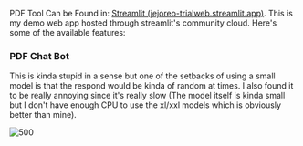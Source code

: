 PDF Tool Can be Found in: [Streamlit (jejoreo-trialweb.streamlit.app)](https://jejoreo-trialweb.streamlit.app/PDF_Toolkit). This is my demo web app hosted through streamlit's community cloud. Here's some of the available features:

### PDF Chat Bot
This is kinda stupid in a sense but one of the setbacks of using a small model is that the respond would be kinda of random at times. I also found it to be really annoying since it's really slow (The model itself is kinda small but I don't have enough CPU to use the xl/xxl models which is obviously better than mine). 

![500](https://i.imgur.com/Q1efgfi.png)

